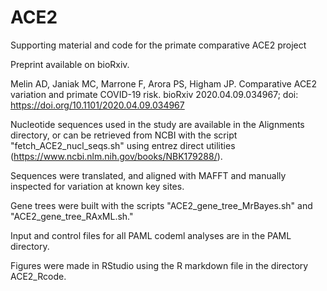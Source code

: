# ACE2
Supporting material and code for the primate comparative ACE2 project

Preprint available on bioRxiv.

Melin AD, Janiak MC, Marrone F, Arora PS, Higham JP. Comparative ACE2 variation and primate COVID-19 risk. bioRxiv 2020.04.09.034967; doi: https://doi.org/10.1101/2020.04.09.034967

Nucleotide sequences used in the study are available in the Alignments directory, or can be retrieved from NCBI with the script "fetch_ACE2_nucl_seqs.sh" using entrez direct utilities (https://www.ncbi.nlm.nih.gov/books/NBK179288/).

Sequences were translated, and aligned with MAFFT and manually inspected for variation at known key sites. 

Gene trees were built with the scripts "ACE2_gene_tree_MrBayes.sh" and "ACE2_gene_tree_RAxML.sh."

Input and control files for all PAML codeml analyses are in the PAML directory.

Figures were made in RStudio using the R markdown file in the directory ACE2_Rcode.
